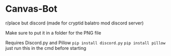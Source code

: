 # Canvas-Bot
r/place but discord (made for cryptid balatro mod discord server)

Make sure to put it in a folder for the PNG file

Requires Discord.py and Pillow
```pip install discord.py```
```pip install pillow```
just run this in the cmd before starting
